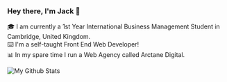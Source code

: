 ### Hey there, I'm Jack 👋

🎓 I am currently a 1st Year International Business Management Student in Cambridge, United Kingdom.
<br>
⌨️ I'm a self-taught Front End Web Developer!
<br>
📊 In my spare time I run a Web Agency called Arctane Digital.
<p align="left"><img src="https://github-readme-stats.vercel.app/api?username=jackputtockk&show_icons=true&count_private=true&hide=prs,contribs&custom_title=My%20Github%20Stats&theme=vue-dark" alt="My Github Stats" />
